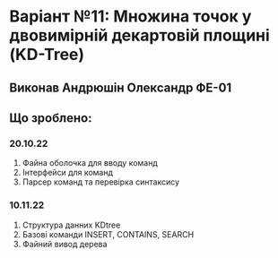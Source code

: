 # Варіант №11: Множина точок у двовимірній декартовій площині (KD-Tree)

## Виконав Андрюшін Олександр ФЕ-01

## Що зроблено:

### 20.10.22

1. Файна оболочка для вводу команд
2. Інтерфейси для команд
3. Парсер команд та перевірка синтаксису

### 10.11.22

1. Cтруктура данних KDtree
2. Базові команди INSERT, CONTAINS, SEARCH
3. Файний вивод дерева